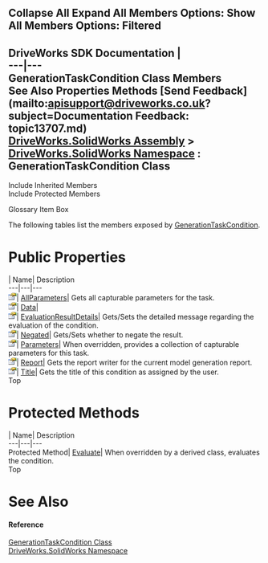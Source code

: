 Collapse All Expand All Members Options: Show All  Members Options: Filtered   
---  
DriveWorks SDK Documentation  |   
---|---  
GenerationTaskCondition Class Members   
See Also Properties Methods [Send Feedback](mailto:apisupport@driveworks.co.uk?subject=Documentation Feedback: topic13707.md)  
[DriveWorks.SolidWorks Assembly](topic13342.md) > [DriveWorks.SolidWorks Namespace](topic13345.md) : GenerationTaskCondition Class  
---  
  
Include Inherited Members    
Include Protected Members  


Glossary Item Box

The following tables list the members exposed by [GenerationTaskCondition](topic13707.md).

# Public Properties

| Name| Description  
---|---|---  
![Public Property](dotnetimages/publicProperty.gif)| [AllParameters](topic13714.md)| Gets all capturable parameters for the task.   
![Public Property](dotnetimages/publicProperty.gif)| [Data](topic13715.md)|   
![Public Property](dotnetimages/publicProperty.gif)| [EvaluationResultDetails](topic13716.md)| Gets/Sets the detailed message regarding the evaluation of the condition.   
![Public Property](dotnetimages/publicProperty.gif)| [Negated](topic13717.md)| Gets/Sets whether to negate the result.   
![Public Property](dotnetimages/publicProperty.gif)| [Parameters](topic13718.md)| When overridden, provides a collection of capturable parameters for this task.   
![Public Property](dotnetimages/publicProperty.gif)| [Report](topic13719.md)| Gets the report writer for the current model generation report.   
![Public Property](dotnetimages/publicProperty.gif)| [Title](topic13720.md)| Gets the title of this condition as assigned by the user.   
Top

# Protected Methods

| Name| Description  
---|---|---  
Protected Method| [Evaluate](topic13713.md)| When overridden by a derived class, evaluates the condition.   
Top

# See Also

#### Reference

[GenerationTaskCondition Class](topic13707.md)   
[DriveWorks.SolidWorks Namespace](topic13345.md)


